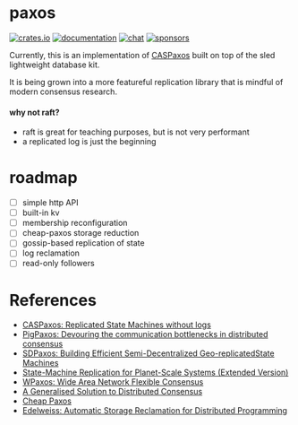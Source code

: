 # paxos

[![crates.io](https://meritbadge.herokuapp.com/paxos)](https://crates.io/crates/paxos)
[![documentation](https://docs.rs/paxos/badge.svg)](https://docs.rs/paxos)
[![chat](https://img.shields.io/discord/509773073294295082.svg?logo=discord)](https://discord.gg/Z6VsXds)
[![sponsors](https://img.shields.io/opencollective/backers/sled)](https://github.com/sponsors/spacejam)

Currently, this is an implementation of
[CASPaxos](https://arxiv.org/pdf/1802.07000.pdf)
built on top of the sled lightweight database kit.

It is being grown into a more featureful replication
library that is mindful of modern consensus research.

#### why not raft?

* raft is great for teaching purposes, but is not very performant
* a replicated log is just the beginning

# roadmap

- [ ] simple http API
- [ ] built-in kv
- [ ] membership reconfiguration
- [ ] cheap-paxos storage reduction
- [ ] gossip-based replication of state
- [ ] log reclamation
- [ ] read-only followers

# References

* [CASPaxos: Replicated State Machines without logs](https://arxiv.org/pdf/1802.07000.pdf)
* [PigPaxos: Devouring the communication bottlenecks in distributed consensus](https://arxiv.org/abs/2003.07760)
* [SDPaxos: Building Efficient Semi-Decentralized Geo-replicatedState Machines](https://www.microsoft.com/en-us/research/uploads/prod/2018/09/172-zhao.pdf)
* [State-Machine Replication for Planet-Scale Systems (Extended Version)](https://arxiv.org/abs/2003.11789)
* [WPaxos: Wide Area Network Flexible Consensus](https://arxiv.org/abs/1703.08905)
* [A Generalised Solution to Distributed Consensus](https://arxiv.org/abs/1902.06776)
* [Cheap Paxos](https://lamport.azurewebsites.net/pubs/web-dsn-submission.pdf)
* [Edelweiss: Automatic Storage Reclamation for Distributed Programming](http://www.neilconway.org/docs/vldb2014_edelweiss.pdf)
